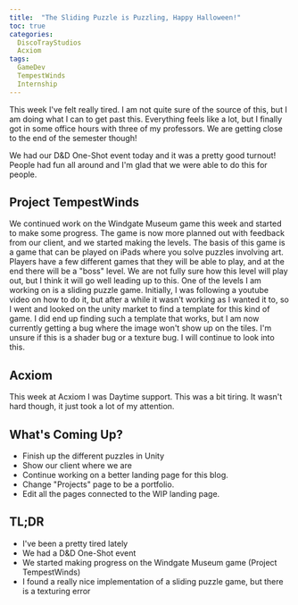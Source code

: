 ```yaml
---
title:  "The Sliding Puzzle is Puzzling, Happy Halloween!"
toc: true
categories:
  DiscoTrayStudios
  Acxiom
tags:
  GameDev
  TempestWinds
  Internship
---
```


This week I've felt really tired. I am not quite sure of the source of this, but I am doing what I can to get past this.
Everything feels like a lot, but I finally got in some office hours with three of my professors.
We are getting close to the end of the semester though!

We had our D&D One-Shot event today and it was a pretty good turnout!
People had fun all around and I'm glad that we were able to do this for people.

## Project TempestWinds

We continued work on the Windgate Museum game this week and started to make some progress.
The game is now more planned out with feedback from our client, and we started making the levels.
The basis of this game is a game that can be played on iPads where you solve puzzles involving art.
Players have a few different games that they will be able to play, and at the end there will be a "boss" level.
We are not fully sure how this level will play out, but I think it will go well leading up to this.
One of the levels I am working on is a sliding puzzle game.
Initially, I was following a youtube video on how to do it, but after a while it wasn't working as I wanted it to,
so I went and looked on the unity market to find a template for this kind of game.
I did end up finding such a template that works, but I am now currently getting a bug where the image won't show up on the tiles.
I'm unsure if this is a shader bug or a texture bug. I will continue to look into this.

## Acxiom

This week at Acxiom I was Daytime support. This was a bit tiring.
It wasn't hard though, it just took a lot of my attention.

## What's Coming Up?

- Finish up the different puzzles in Unity
- Show our client where we are
- Continue working on a better landing page for this blog.
- Change "Projects" page to be a portfolio.
- Edit all the pages connected to the WIP landing page.

## TL;DR

- I've been a pretty tired lately
- We had a D&D One-Shot event
- We started making progress on the Windgate Museum game (Project TempestWinds)
- I found a really nice implementation of a sliding puzzle game, but there is a texturing error